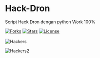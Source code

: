 # Hack-Dron
Script Hack Dron dengan python Work 100%

[![Forks](https://img.shields.io/github/forks/sqlmapproject/sqlmap.svg)](https://github.com/menang22/Hack-Dron)
[![Stars](https://img.shields.io/github/stars/sqlmapproject/sqlmap.svg)](https://github.com/menang22/Hack-Dron)
[![License](https://img.shields.io/github/license/justahackers/perusak.svg)](https://github.com/menang22/Hack-Dron)
<br>
<br>
<img src="https://cdn1-production-images-kly.akamaized.net/sEhrh8UMhYHbU7vOmlzYaF8ZUPw=/750x416/smart/filters:quality(75):strip_icc():format(webp)/kly-media-production/medias/1588999/original/067512300_1494308992-000_par7480350.jpg" alt=Hackers>

<img src="https://akcdn.detik.net.id/visual/2020/11/23/infografisawas-dibobol-hacker-jangan-pakai-10-password-buruk-ini_169.jpeg?w=360&q=90" alt=Hackers2>

